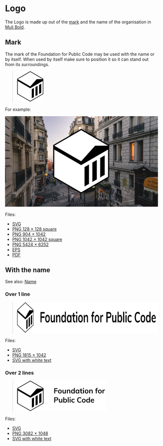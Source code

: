 # Logo

The Logo is made up out of the [mark](#mark) and the name of the organisation in [Muli Bold](../typography/readme.md).

## Mark

The mark of the Foundation for Public Code may be used with the name or by itself. When used by itself make sure to position it so it can stand out from its surroundings.

> <img src="mark.svg" height="100">

For example:

![Mark on photo](mark-on-photo.jpg)

Files:

* [SVG](mark.svg)
* [PNG 128 × 128 square](mark-128w128h.png)
* [PNG 904 × 1042](mark-904w1042h.png)
* [PNG 1042 × 1042 square](mark-1042w1042h.png)
* [PNG 5424 × 6252](mark-5424w6252h.png)
* [EPS](mark.eps)
* [PDF](mark.pdf)

## With the name

See also: [Name](../name/)

### Over 1 line

> <img src="mark-and-name-over-one-line.svg" height="100">

Files:

* [SVG](mark-and-name-over-one-line.svg)
* [PNG 1815 × 1042](mark-and-name-over-one-line-1815w1042h.png)
* [SVG with white text](mark-and-name-over-one-line-white.svg)

### Over 2 lines

> <img src="mark-and-name-over-two-lines.svg" height="100">

Files:

* [SVG](mark-and-name-over-two-lines.svg)
* [PNG 3082 × 1048](mark-and-name-over-two-lines-3082w1048h.png)
* [SVG with white text](mark-and-name-over-two-lines-white.svg)
